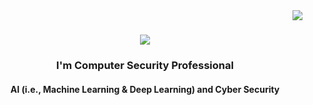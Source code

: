 

<img align="right" src="https://visitor-badge.laobi.icu/badge?page_id=gweldit.gweldit"/>

<h1 align="center">
    <img src="https://readme-typing-svg.herokuapp.com/?font=Righteous&size=35&center=true&vCenter=true&width=500&height=70&duration=4000&lines=Hi+There!+👋;+I'm+Gere!;" />
</h1>

<h3 align="center">  I'm Computer Security Professional </h3>


<h4 align="center"> AI (i.e., Machine Learning & Deep Learning) and Cyber Security</h4>
  


<br/>

<!--
**gweldit/gweldit** is a ✨ _special_ ✨ repository because its `README.md` (this file) appears on your GitHub profile.

Here are some ideas to get you started:

- 🔭 I’m currently working on ...
- 🌱 I’m currently learning ...
- 👯 I’m looking to collaborate on ...
- 🤔 I’m looking for help with ...
- 💬 Ask me about ...
- 📫 How to reach me: ...
- 😄 Pronouns: ...
- ⚡ Fun fact: ...
-->
